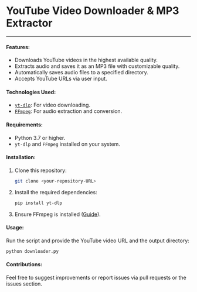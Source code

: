 # **YouTube Video Downloader & MP3 Extractor**  
---
#### **Features**:
- Downloads YouTube videos in the highest available quality.  
- Extracts audio and saves it as an MP3 file with customizable quality.  
- Automatically saves audio files to a specified directory.  
- Accepts YouTube URLs via user input.  

#### **Technologies Used**:
- [`yt-dlp`](https://github.com/yt-dlp/yt-dlp): For video downloading.  
- [`FFmpeg`](https://ffmpeg.org/): For audio extraction and conversion.  

#### **Requirements**:
- Python 3.7 or higher.  
- `yt-dlp` and `FFmpeg` installed on your system.  

#### **Installation**:
1. Clone this repository:  
   ```bash
   git clone <your-repository-URL>
   ```  
2. Install the required dependencies:  
   ```bash
   pip install yt-dlp
   ```  
3. Ensure FFmpeg is installed ([Guide](https://ffmpeg.org/download.html)).  

#### **Usage**:
Run the script and provide the YouTube video URL and the output directory:  
```bash
python downloader.py
```  

#### **Contributions**:
Feel free to suggest improvements or report issues via pull requests or the issues section.  

